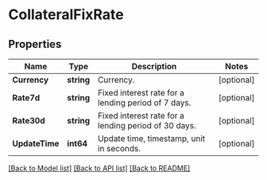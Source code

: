 # CollateralFixRate

## Properties

Name | Type | Description | Notes
------------ | ------------- | ------------- | -------------
**Currency** | **string** | Currency. | [optional] 
**Rate7d** | **string** | Fixed interest rate for a lending period of 7 days. | [optional] 
**Rate30d** | **string** | Fixed interest rate for a lending period of 30 days. | [optional] 
**UpdateTime** | **int64** | Update time, timestamp, unit in seconds. | [optional] 

[[Back to Model list]](../README.md#documentation-for-models) [[Back to API list]](../README.md#documentation-for-api-endpoints) [[Back to README]](../README.md)


